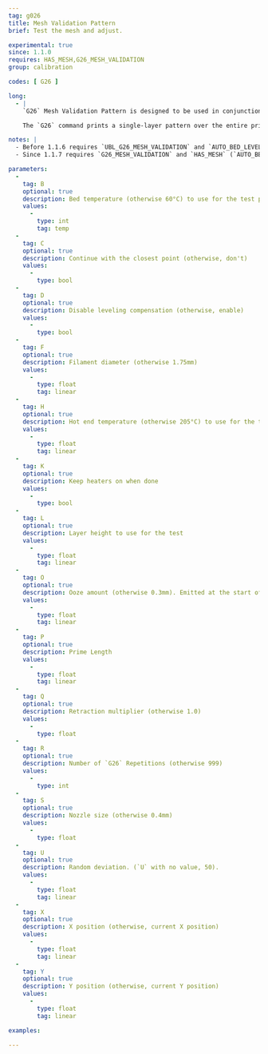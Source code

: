 ```yaml
---
tag: g026
title: Mesh Validation Pattern
brief: Test the mesh and adjust.

experimental: true
since: 1.1.0
requires: HAS_MESH,G26_MESH_VALIDATION
group: calibration

codes: [ G26 ]

long:
  - |
    `G26` Mesh Validation Pattern is designed to be used in conjunction with mesh-based leveling to test the accuracy of the probed mesh.

    The `G26` command prints a single-layer pattern over the entire print bed, giving a clear indication of how accurately every mesh point is defined. `G26` can be used to determine which areas of the mesh are less-than-perfect and how much to adjust each mesh point.

notes: |
  - Before 1.1.6 requires `UBL_G26_MESH_VALIDATION` and `AUTO_BED_LEVELING_UBL`.
  - Since 1.1.7 requires `G26_MESH_VALIDATION` and `HAS_MESH` (`AUTO_BED_LEVELING_UBL`, `MESH_BED_LEVELING`, or `AUTO_BED_LEVELING_BILINEAR`).

parameters:
  -
    tag: B
    optional: true
    description: Bed temperature (otherwise 60°C) to use for the test print.
    values:
      -
        type: int
        tag: temp
  -
    tag: C
    optional: true
    description: Continue with the closest point (otherwise, don't)
    values:
      -
        type: bool
  -
    tag: D
    optional: true
    description: Disable leveling compensation (otherwise, enable)
    values:
      -
        type: bool
  -
    tag: F
    optional: true
    description: Filament diameter (otherwise 1.75mm)
    values:
      -
        type: float
        tag: linear
  -
    tag: H
    optional: true
    description: Hot end temperature (otherwise 205°C) to use for the test print.
    values:
      -
        type: float
        tag: linear
  -
    tag: K
    optional: true
    description: Keep heaters on when done
    values:
      -
        type: bool
  -
    tag: L
    optional: true
    description: Layer height to use for the test
    values:
      -
        type: float
        tag: linear
  -
    tag: O
    optional: true
    description: Ooze amount (otherwise 0.3mm). Emitted at the start of the test.
    values:
      -
        type: float
        tag: linear
  -
    tag: P
    optional: true
    description: Prime Length
    values:
      -
        type: float
        tag: linear
  -
    tag: Q
    optional: true
    description: Retraction multiplier (otherwise 1.0)
    values:
      -
        type: float
  -
    tag: R
    optional: true
    description: Number of `G26` Repetitions (otherwise 999)
    values:
      -
        type: int
  -
    tag: S
    optional: true
    description: Nozzle size (otherwise 0.4mm)
    values:
      -
        type: float
  -
    tag: U
    optional: true
    description: Random deviation. (`U` with no value, 50).
    values:
      -
        type: float
        tag: linear
  -
    tag: X
    optional: true
    description: X position (otherwise, current X position)
    values:
      -
        type: float
        tag: linear
  -
    tag: Y
    optional: true
    description: Y position (otherwise, current Y position)
    values:
      -
        type: float
        tag: linear

examples:

---
```


